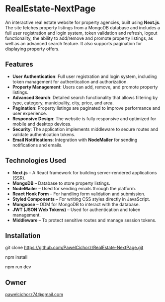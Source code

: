 # RealEstate-NextPage

An interactive real estate website for property agencies, built using **Next.js**. The site fetches property listings from a MongoDB database and includes a full user registration and login system, token validation and refresh, logout functionality, the ability to add/remove and promote property listings, as well as an advanced search feature. It also supports pagination for displaying property offers.

## Features

- **User Authentication**: Full user registration and login system, including token management for authentication and authorization.
- **Property Management**: Users can add, remove, and promote property listings.
- **Advanced Search**: Detailed search functionality that allows filtering by type, category, municipality, city, price, and area.
- **Pagination**: Property listings are paginated to improve performance and user experience.
- **Responsive Design**: The website is fully responsive and optimized for mobile and desktop devices.
- **Security**: The application implements middleware to secure routes and validate authentication tokens.
- **Email Notifications**: Integration with **NodeMailer** for sending notifications and emails.

## Technologies Used

- **Next.js** – A React framework for building server-rendered applications (SSR).
- **MongoDB** – Database to store property listings.
- **NodeMailer** – Used for sending emails through the platform.
- **React Hook Form** – For handling form validation and submission.
- **Styled Components** – For writing CSS styles directly in JavaScript.
- **Mongoose** – ODM for MongoDB to interact with the database.
- **JWT (JSON Web Tokens)** – Used for authentication and token management.
- **Middleware** – To protect sensitive routes and manage session tokens.

## Installation

   git clone https://github.com/PawelCichorz/RealEstate-NextPage.git

   npm install

   npm run dev

## Owner
pawelcichorz74@gmail.com
